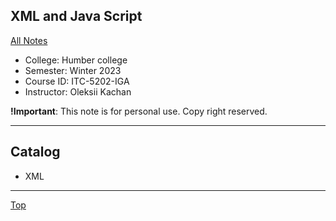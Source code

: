 ## XML and Java Script

[All Notes](../../index.md)

- College: Humber college
- Semester: Winter 2023
- Course ID: ITC-5202-IGA
- Instructor: Oleksii Kachan

**!Important**: This note is for personal use. Copy right reserved.

---

## Catalog

- XML

---

[Top](#xml-and-java-script)
